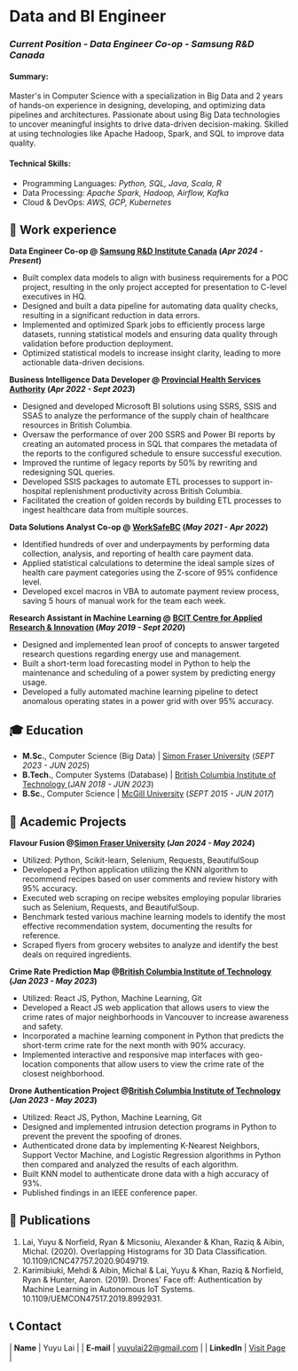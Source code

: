 # Data and BI Engineer
### _Current Position - Data Engineer Co-op - Samsung R&D Canada_ 

#### Summary: 
Master's in Computer Science with a specialization in Big Data and 2 years of hands-on experience in designing, developing, and optimizing data pipelines and architectures. Passionate about using Big Data technologies to uncover meaningful insights to drive data-driven decision-making. Skilled at using technologies like Apache Hadoop, Spark, and SQL to improve data quality. 

#### Technical Skills:
- Programming Languages: _Python, SQL, Java, Scala, R_
- Data Processing: _Apache Spark, Hadoop, Airflow, Kafka_
- Cloud & DevOps: _AWS, GCP, Kubernetes_

## 💼 Work experience 
**Data Engineer Co-op @ <a href="https://research.samsung.com/srca" target="_blank">Samsung R&D Institute Canada</a> (_Apr 2024 - Present_)**
-  Built complex data models to align with business requirements for a POC project, resulting in the only project accepted for presentation to C-level executives in HQ.
- Designed and built a data pipeline for automating data quality checks, resulting in a significant reduction in data errors.
- Implemented and optimized Spark jobs to efficiently process large datasets, running statistical models and
ensuring data quality through validation before production deployment.
- Optimized statistical models to increase insight clarity, leading to more actionable data-driven decisions.


**Business Intelligence Data Developer @ <a href="http://www.phsa.ca/" target="_blank">Provincial Health Services Authority</a> (_Apr 2022 - Sept 2023_)**
- Designed and developed Microsoft BI solutions using SSRS, SSIS and SSAS to analyze the performance of the supply chain of healthcare resources in British Columbia.
- Oversaw the performance of over 200 SSRS and Power BI reports by creating an automated process in SQL that compares the metadata of the reports to the configured schedule to ensure successful execution.
- Improved the runtime of legacy reports by 50% by rewriting and redesigning SQL queries.
- Developed SSIS packages to automate ETL processes to support in-hospital replenishment productivity across British Columbia.
- Facilitated the creation of golden records by building ETL processes to ingest healthcare data from multiple sources.

**Data Solutions Analyst Co-op @ <a href="https://www.worksafebc.com/en" target="_blank">WorkSafeBC</a> (_May 2021 - Apr 2022_)**
- Identified hundreds of over and underpayments by performing data collection, analysis, and reporting of health care payment data.
- Applied statistical calculations to determine the ideal sample sizes of health care payment categories using the Z-score of 95% confidence level.
- Developed excel macros in VBA to automate payment review process, saving 5 hours of manual work for the team each week.

**Research Assistant in Machine Learning @ <a href="https://www.bcit.ca/applied-research/" target="_blank">BCIT Centre for Applied Research & Innovation</a> (_May 2019 - Sept 2020_)**
- Designed and implemented lean proof of concepts to answer targeted research questions regarding energy use and management.
- Built a short-term load forecasting model in Python to help the maintenance and scheduling of a power system by predicting energy usage.
- Developed a fully automated machine learning pipeline to detect anomalous operating states in a power grid with over 95% accuracy.

## 🎓 Education
- **M.Sc.**, Computer Science (Big Data) | <a href="https://www.sfu.ca/" target="_blank">Simon Fraser University</a> (_SEPT 2023 - JUN 2025_)		  		
- **B.Tech.**, Computer Systems (Database)	| <a href="https://www.bcit.ca/" target="_blank">British Columbia Institute of Technology </a> (_JAN 2018 - JUN 2023_)	 			        		
- **B.Sc.**, Computer Science | <a href="https://www.mcgill.ca/" target="_blank">McGill University</a> (_SEPT 2015 - JUN 2017_)

## 🏫 Academic Projects
**Flavour Fusion @<a href="https://www.sfu.ca/" target="_blank">Simon Fraser University</a>  (_Jan 2024 - May 2024_)**
- Utilized: Python, Scikit-learn, Selenium, Requests, BeautifulSoup
- Developed a Python application utilizing the KNN algorithm to recommend recipes based on user comments and review history with 95% accuracy. 
- Executed web scraping on recipe websites employing popular libraries such as Selenium, Requests, and BeautifulSoup.
- Benchmark tested various machine learning models to identify the most effective recommendation system, documenting the results for reference.
- Scraped flyers from grocery websites to analyze and identify the best deals on required ingredients.

**Crime Rate Prediction Map @<a href="https://www.bcit.ca/" target="_blank">British Columbia Institute of Technology </a>  (_Jan 2023 - May 2023_)**
- Utilized: React JS, Python, Machine Learning, Git
- Developed a React JS web application that allows users to view the crime rates of major neighborhoods in Vancouver to increase awareness and safety.
- Incorporated a machine learning component in Python that predicts the short-term crime rate for the next month with 90% accuracy.
- Implemented interactive and responsive map interfaces with geo-location components that allow users to view the crime rate of the closest neighborhood. 

**Drone Authentication Project @<a href="https://www.bcit.ca/" target="_blank">British Columbia Institute of Technology </a>  (_Jan 2023 - May 2023_)**
- Utilized: React JS, Python, Machine Learning, Git
- Designed and implemented intrusion detection programs in Python to prevent the prevent the spoofing of drones.
- Authenticated drone data by implementing K-Nearest Neighbors, Support Vector Machine, and Logistic Regression algorithms in Python then compared and analyzed the results of each algorithm.
- Built KNN model to authenticate drone data with a high accuracy of 93%.
- Published findings in an IEEE conference paper.

## 📜 Publications

1. Lai, Yuyu & Norfield, Ryan & Micsoniu, Alexander & Khan, Raziq & Aibin, Michal. (2020). Overlapping Histograms for 3D Data Classification. 10.1109/ICNC47757.2020.9049719. 
2. Karimibiuki, Mehdi & Aibin, Michal & Lai, Yuyu & Khan, Raziq & Norfield, Ryan & Hunter, Aaron. (2019). Drones' Face off: Authentication by Machine Learning in Autonomous IoT Systems. 10.1109/UEMCON47517.2019.8992931. 
    

## 📞 Contact

| **Name**   | Yuyu Lai | 
| **E-mail**   | <a href="mailto:yuyulai22@gmail.com">yuyulai22@gmail.com</a> | 
| **LinkedIn**   | <a href="https://www.linkedin.com/in/yuyu-lai/" target="_blank">Visit Page</a> | 
